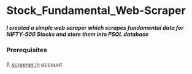 # Stock_Fundamental_Web-Scraper
##### I created a simple web scraper which scrapes fundamental data for NIFTY-500 Stocks and store them into PSQL database 
### Prerequisites
###### 1. [screener.in](https://www.screener.in/) account
